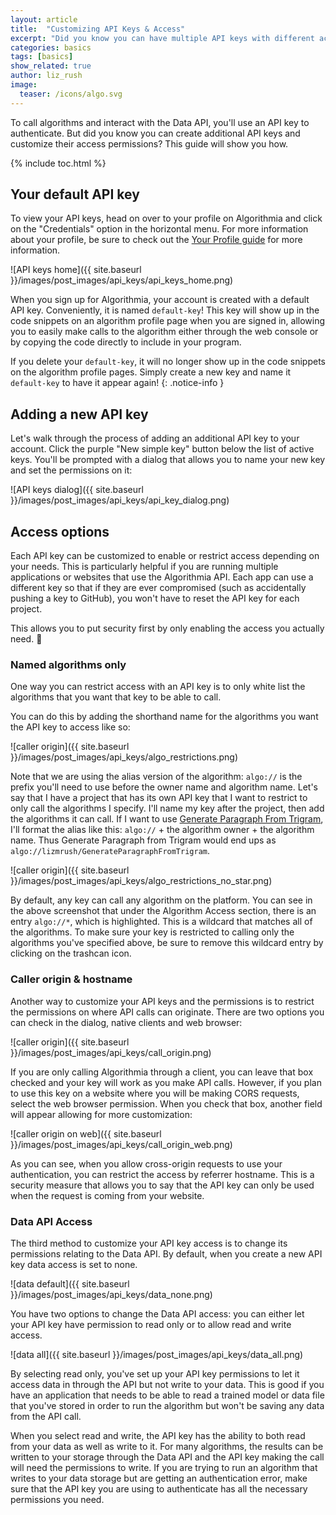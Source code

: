 ```yaml
---
layout: article
title:  "Customizing API Keys & Access"
excerpt: "Did you know you can have multiple API keys with different access permissions?"
categories: basics
tags: [basics]
show_related: true
author: liz_rush
image:
  teaser: /icons/algo.svg
---
```


To call algorithms and interact with the Data API, you'll use an API key to authenticate. But did you know you can create additional API keys and customize their access permissions? This guide will show you how.

{% include toc.html %}

## Your default API key

To view your API keys, head on over to your profile on Algorithmia and click on the "Credentials" option in the horizontal menu. For more information about your profile, be sure to check out the [Your Profile guide](https://developers.algorithmia.com/basics/your-profile) for more information.

![API keys home]({{ site.baseurl }}/images/post_images/api_keys/api_keys_home.png)

When you sign up for Algorithmia, your account is created with a default API key. Conveniently, it is named `default-key`! This key will show up in the code snippets on an algorithm profile page when you are signed in, allowing you to easily make calls to the algorithm either through the web console or by copying the code directly to include in your program. 

If you delete your `default-key`, it will no longer show up in the code snippets on the algorithm profile pages. Simply create a new key and name it `default-key` to have it appear again!
{: .notice-info }

## Adding a new API key

Let's walk through the process of adding an additional API key to your account. Click the purple "New simple key" button below the list of active keys. You'll be prompted with a dialog that allows you to name your new key and set the permissions on it:

![API keys dialog]({{ site.baseurl }}/images/post_images/api_keys/api_key_dialog.png)

## Access options

Each API key can be customized to enable or restrict access depending on your needs. This is particularly helpful if you are running multiple applications or websites that use the Algorithmia API. Each app can use a different key so that if they are ever compromised (such as accidentally pushing a key to GitHub), you won't have to reset the API key for each project. 

This allows you to put security first by only enabling the access you actually need. :closed_lock_with_key:

### Named algorithms only

One way you can restrict access with an API key is to only white list the algorithms that you want that key to be able to call. 

You can do this by adding the shorthand name for the algorithms you want the API key to access like so:

![caller origin]({{ site.baseurl }}/images/post_images/api_keys/algo_restrictions.png)

Note that we are using the alias version of the algorithm: `algo://` is the prefix you'll need to use before the owner name and algorithm name. Let's say that I have a project that has its own API key that I want to restrict to only call the algorithms I specify. I'll name my key after the project, then add the algorithms it can call. If I want to use [Generate Paragraph From Trigram](https://algorithmia.com/algorithms/lizmrush/GenerateParagraphFromTrigram), I'll format the alias like this: `algo://` + the algorithm owner + the algorithm name. Thus Generate Paragraph from Trigram would end ups as `algo://lizmrush/GenerateParagraphFromTrigram`. 

![caller origin]({{ site.baseurl }}/images/post_images/api_keys/algo_restrictions_no_star.png)

By default, any key can call any algorithm on the platform. You can see in the above screenshot that under the Algorithm Access section, there is an entry `algo://*`, which is highlighted. This is a wildcard that matches all of the algorithms. To make sure your key is restricted to calling only the algorithms you've specified above, be sure to remove this wildcard entry by clicking on the trashcan icon.

### Caller origin & hostname

Another way to customize your API keys and the permissions is to restrict the permissions on where API calls can originate. There are two options you can check in the dialog, native clients and web browser:

![caller origin]({{ site.baseurl }}/images/post_images/api_keys/call_origin.png)

If you are only calling Algorithmia through a client, you can leave that box checked and your key will work as you make API calls. However, if you plan to use this key on a website where you will be making CORS requests, select the web browser permission. When you check that box, another field will appear allowing for more customization:

![caller origin on web]({{ site.baseurl }}/images/post_images/api_keys/call_origin_web.png)

As you can see, when you allow cross-origin requests to use your authentication, you can restrict the access by referrer hostname. This is a security measure that allows you to say that the API key can only be used when the request is coming from your website.

### Data API Access

The third method to customize your API key access is to change its permissions relating to the Data API. By default, when you create a new API key data access is set to none.

![data default]({{ site.baseurl }}/images/post_images/api_keys/data_none.png)

You have two options to change the Data API access: you can either let your API key have permission to read only or to allow read and write access.

![data all]({{ site.baseurl }}/images/post_images/api_keys/data_all.png)

By selecting read only, you've set up your API key permissions to let it access data in through the API but not write to your data. This is good if you have an application that needs to be able to read a trained model or data file that you've stored in order to run the algorithm but won't be saving any data from the API call.

When you select read and write, the API key has the ability to both read from your data as well as write to it. For many algorithms, the results can be written to your storage through the Data API and the API key making the call will need the permissions to write. If you are trying to run an algorithm that writes to your data storage but are getting an authentication error, make sure that the API key you are using to authenticate has all the necessary permissions you need.

